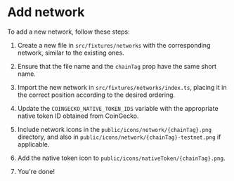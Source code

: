 # Add network

To add a new network, follow these steps:

1. Create a new file in `src/fixtures/networks` with the corresponding network, similar to the existing ones.

2. Ensure that the file name and the `chainTag` prop have the same short name.

3. Import the new network in `src/fixtures/networks/index.ts`, placing it in the correct position according to the desired ordering.

4. Update the `COINGECKO_NATIVE_TOKEN_IDS` variable with the appropriate native token ID obtained from CoinGecko.

5. Include network icons in the `public/icons/network/{chainTag}.png` directory, and also in `public/icons/network/{chainTag}-testnet.png` if applicable.

6. Add the native token icon to `public/icons/nativeToken/{chainTag}.png`.

7. You're done!
